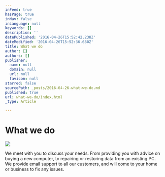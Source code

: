 ```yaml
---
inFeed: true
hasPage: true
inNav: false
inLanguage: null
keywords: []
description: ''
datePublished: '2016-04-26T15:52:42.238Z'
dateModified: '2016-04-26T15:52:36.630Z'
title: What we do
author: []
authors: []
publisher:
  name: null
  domain: null
  url: null
  favicon: null
starred: false
sourcePath: _posts/2016-04-26-what-we-do.md
published: true
url: what-we-do/index.html
_type: Article

---
```

# What we do
![](https://the-grid-user-content.s3-us-west-2.amazonaws.com/daf58aaa-b6a7-48d6-8094-d94134e9b264.png)

We meet with you to discuss your needs. From providing you with advice on buying a new computer, to repairing or restoring data from an existing PC. We provide email support to all our customers, and will come to your home or business to fix any issues.